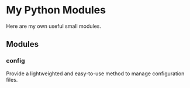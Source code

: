 # My Python Modules

Here are my own useful small modules.

## Modules
### config
Provide a lightweighted and easy-to-use method to manage configuration files.
